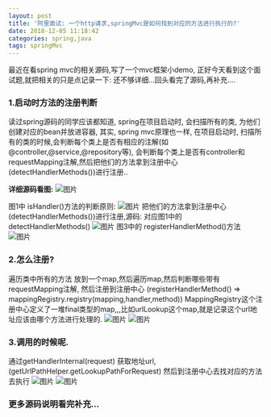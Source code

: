 ```yaml
---
layout: post
title: '阿里面试: 一个http请求,springMvc是如何找到对应的方法进行执行的?'
date: 2018-12-05 11:18:42
categories: spring,java
tags: springMvc
---
```


最近在看spring mvc的相关源码,写了一个mvc框架小demo, 正好今天看到这个面试题,就把相关的只是点记录一下:
还不够详细...回头看完了源码,再补充....

### 1.启动时方法的注册判断

读过spring源码的同学应该都知道, spring在项目启动时, 会扫描所有的类, 为他们创建对应的bean并放进容器,
其实, spring mvc原理也一样,
在项目启动时, 扫描所有的类的时候,会判断每个类上是否有相应的注解(如@controller,@service,@repository等),
会判断每个类上是否有controller和requestMapping注解,然后把他们的方法拿到注册中心(detectHandlerMethods())进行注册..

**详细源码看图:**
![图片](./1.png)

<!--more-->

图1中 isHandler()方法的判断原则:
![图片](./2.png)
把他们的方法拿到注册中心(detectHandlerMethods())进行注册,源码:
对应图1中的detectHandlerMethods()
![图片](./3.png)
图3中的 registerHandlerMethod()方法
![图片](./4.png)

### 2.怎么注册?
遍历类中所有的方法 放到一个map,然后遍历map,然后判断哪些带有requestMapping注解,
然后注册到注册中心 (registerHandlerMethod() => mappingRegistry.registry(mapping,handler,method))
MappingRegistry这个注册中心定义了一堆final类型的map,,,比如urlLookup这个map,就是记录这个url地址应该由哪个方法进行处理的.
![图片](./5.png)
![图片](./6.png)

### 3.调用的时候呢.
通过getHandlerInternal(request) 获取地址url,(getUrlPathHelper.getLookupPathForRequest)
然后到注册中心去找对应的方法去执行
![图片](./6.1.png)
![图片](./7.png)

### 更多源码说明看完补充...
